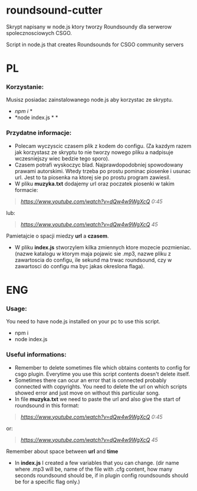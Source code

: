 # roundsound-cutter
 Skrypt napisany w node.js ktory tworzy Roundsoundy dla serwerow spolecznosciowych CSGO.

 Script in node.js that creates Roundsounds for CSGO community servers

 
# PL
### Korzystanie:
Musisz posiadac zainstalowanego node.js aby korzystac ze skryptu.
* *npm i* *
* *node index.js * *

### Przydatne informacje:
 - Polecam wyczyscic czasem plik z kodem do configu. (Za kazdym razem jak korzystasz ze skryptu to nie tworzy nowego pliku a nadpisuje wczesniejszy wiec bedzie tego sporo).
 - Czasem potrafi wyskoczyc blad. Najprawdopodobniej spowodowany prawami autorskimi. Wtedy trzeba po prostu pominac piosenke i usunac url. Jest to ta piosenka na ktorej sie po prostu program zawiesil.
 - W pliku **muzyka.txt** dodajemy url oraz poczatek piosenki w takim formacie:

 >_https://www.youtube.com/watch?v=dQw4w9WgXcQ 0:45_ 

 lub:

> _https://www.youtube.com/watch?v=dQw4w9WgXcQ 45_

 Pamietajcie o spacji miedzy **url** a **czasem**.
 - W pliku **index.js** stworzylem kilka zmiennych ktore mozecie pozmieniac. (nazwe katalogu w ktorym maja pojawic sie .mp3, nazwe pliku z zawartoscia do configu, ile sekund ma trwac roundsound, czy w zawartosci do configu ma byc jakas okreslona flaga).


# ENG

### Usage:
You need to have node.js installed on your pc to use this script.
* npm i
* node index.js 

### Useful informations:
 - Remember to delete sometimes file which obtains contents to config for csgo plugin. Everytime you use this script contents doesn't delete itself.
 - Sometimes there can ocur an error that is connected probably connected with copyrights. You need to delete the url on which scripts showed error and just move on without this particular song. 
 - In file **muzyka.txt** we need to paste the url and also give the start of roundsound in this format:

 >_https://www.youtube.com/watch?v=dQw4w9WgXcQ 0:45_

 or:

 >_https://www.youtube.com/watch?v=dQw4w9WgXcQ 45_

 Remember about space between **url** and **time**
 - In **index.js** I created a few variables that you can change. (dir name where .mp3 will be, name of the file with .cfg content, how many seconds roundsound should be, if in plugin config roundsounds should be for a specific flag only.)